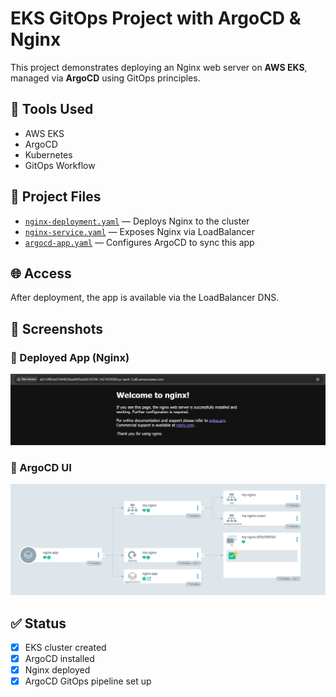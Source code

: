 # EKS GitOps Project with ArgoCD & Nginx

This project demonstrates deploying an Nginx web server on **AWS EKS**, managed via **ArgoCD** using GitOps principles.

## 🔧 Tools Used

- AWS EKS
- ArgoCD
- Kubernetes
- GitOps Workflow

## 📁 Project Files

- [`nginx-deployment.yaml`](./nginx-deployment.yaml) — Deploys Nginx to the cluster
- [`nginx-service.yaml`](./nginx-service.yaml) — Exposes Nginx via LoadBalancer
- [`argocd-app.yaml`](./argocd-app.yaml) — Configures ArgoCD to sync this app

## 🌐 Access

After deployment, the app is available via the LoadBalancer DNS.

## 📸 Screenshots

### 🔹 Deployed App (Nginx)

![Nginx App Screenshot](nginx_app.png)

### 🔹 ArgoCD UI

![ArgoCD UI](argocd.png)

## ✅ Status

- [x] EKS cluster created
- [x] ArgoCD installed
- [x] Nginx deployed
- [x] ArgoCD GitOps pipeline set up
